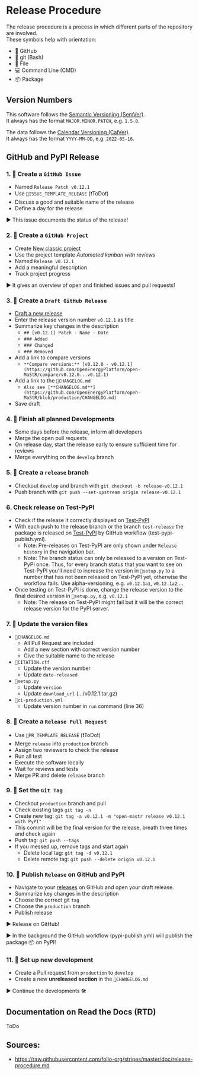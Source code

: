 # Release Procedure

The release procedure is a process in which different parts of the repository are involved.<br>
These symbols help with orientation:
* 🐙 GitHub
* 💠 git (Bash)
* 📝 File
* 💻 Command Line (CMD)
* 📦 Package


## Version Numbers

This software follows the [Semantic Versioning (SemVer)](https://semver.org/).<br>
It always has the format `MAJOR.MINOR.PATCH`, e.g. `1.5.0`.

The data follows the [Calendar Versioning (CalVer)](https://calver.org/).<br>
It always has the format `YYYY-MM-DD`, e.g. `2022-05-16`.


## GitHub and PyPI Release

### 1. 🐙 Create a `GitHub Issue`
* Named `Release Patch v0.12.1`
* Use `📝ISSUE_TEMPLATE_RELEASE` (❗ToDo❗)
* Discuss a good and suitable name of the release
* Define a day for the release

▶️ This issue documents the status of the release!

### 2. 🐙 Create a `GitHub Project`
* Create [New classic project](https://github.com/OpenEnergyPlatform/open-MaStR/projects?type=classic)
* Use the project template *Automated kanban with reviews*
* Named `Release v0.12.1`
* Add a meaningful description
* Track project progress

▶️ It gives an overview of open and finished issues and pull requests!

### 3. 🐙 Create a `Draft GitHub Release`
* [Draft a new release](https://github.com/OpenEnergyPlatform/open-MaStR/releases/new)
* Enter the release version number `v0.12.1` as title
* Summarize key changes in the description
    * `## [v0.12.1] Patch - Name - Date`
    * `### Added`
    * `### Changed`
    * `### Removed`
* Add a link to compare versions
    * `**Compare versions:** [v0.12.0 - v0.12.1](https://github.com/OpenEnergyPlatform/open-MaStR/compare/v0.12.0...v0.12.1)`
* Add a link to the `📝CHANGELOG.md`
    * `Also see [**CHANGELOG.md**](https://github.com/OpenEnergyPlatform/open-MaStR/blob/production/CHANGELOG.md)`
* Save draft

### 4. 🐙 Finish all planned Developments
* Some days before the release, inform all developers
* Merge the open pull requests
* On release day, start the release early to ensure sufficient time for reviews
* Merge everything on the `develop` branch

### 5. 💠 Create a `release` branch
* Checkout `develop` and branch with `git checkout -b release-v0.12.1`
* Push branch with `git push --set-upstream origin release-v0.12.1`

### 6. Check release on Test-PyPI 

* Check if the release it correctly displayed on [Test-PyPI](https://test.pypi.org/project/open-mastr/#history)
* With each push to the release branch or the branch `test-release` the package is released on [Test-PyPI](https://test.pypi.org/project/open-mastr/#history) by GitHub workflow (test-pypi-publish.yml).
  * Note: Pre-releases on Test-PyPI are only shown under `Release history` in the navigation bar.
  * Note: The branch status can only be released to a version on Test-PyPI once. Thus, for every branch status that you want to see on Test-PyPI you'll need to increase the version in `📝setup.py` to a number that has not been released on Test-PyPI yet, otherwise the workflow fails. Use alpha-versioning, e.g. `v0.12.1a1`, `v0.12.1a2`,...
* Once testing on Test-PyPI is done, change the release version to the final desired version in `📝setup.py`, e.g. `v0.12.1`
  * Note: The release on Test-PyPI might fail but it will be the correct release version for the PyPI server.

### 7. 📝 Update the version files
* `📝CHANGELOG.md`
    * All Pull Request are included
    * Add a new section with correct version number
    * Give the suitable name to the release
* `📝CITATION.cff`
    * Update the version number
    * Update `date-released`
* `📝setup.py`
    * Update `version`
    * Update `download_url` (.../v0.12.1.tar.gz)
* `📝ci-production.yml`
    * Update version number in `run` command (line 36)

### 8. 🐙 Create a `Release Pull Request`
* Use `📝PR_TEMPLATE_RELEASE` (❗ToDo❗)
* Merge `release` into `production` branch
* Assign two reviewers to check the release
* Run all test
* Execute the software locally
* Wait for reviews and tests
* Merge PR and delete `release` branch

### 9. 💠 Set the `Git Tag`
* Checkout `production` branch and pull
* Check existing tags `git tag -n`
* Create new tag: `git tag -a v0.12.1 -m "open-mastr release v0.12.1 with PyPI"`
* This commit will be the final version for the release, breath three times and check again
* Push tag: `git push --tags`
* If you messed up, remove tags and start again
    * Delete local tag: `git tag -d v0.12.1`
    * Delete remote tag: `git push --delete origin v0.12.1`

### 10. 🐙 Publish `Release` on GitHub and PyPI
* Navigate to your [releases](https://github.com/OpenEnergyPlatform/open-MaStR/releases/) on GitHub and open your draft release.
* Summarize key changes in the description
* Choose the correct git `tag`
* Choose the `production` branch
* Publish release

▶️ Release on GitHub!

▶️ In the background the GitHub workflow (pypi-publish.yml) will publish the package 📦 on PyPI!

### 11. 🐙 Set up new development
* Create a Pull request from `production` to `develop`
* Create a new **unreleased section** in the `📝CHANGELOG.md`

▶️ Continue the developments 🛠

## Documentation on Read the Docs (RTD)
ToDo


## Sources:
* https://raw.githubusercontent.com/folio-org/stripes/master/doc/release-procedure.md
